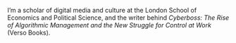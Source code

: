 I’m a scholar of digital media and culture at the London School of Economics and Political Science, and the writer behind *Cyberboss: The Rise of Algorithmic Management and the New Struggle for Control at Work* (Verso Books).
